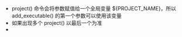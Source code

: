 * project() 命令会将参数赋值给一个全局变量 ${PROJECT_NAME}，所以 add_executable() 的第一个参数可以使用该变量
* 如果出现多个 project() 以最后一个为准
* 